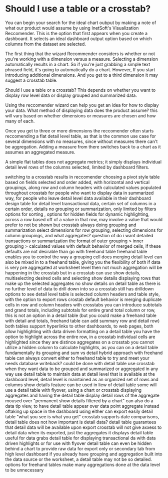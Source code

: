 # Should I use a table or a crosstab?

 You can begin your search for the ideal chart oubput by making a note of what our product would assume by using InetSoft's Visualization Reccomender. This is the option that first appears when you create a dashboard. It selects an ideal dashboard output option based on which columns from the dataset are selected. 
 
 The first thing that the wizard Recommender considers is whether or not you're working with a dimension versus a measure. Selecting a dimension automatically results in a chart. So if you're just grabbing a simple text phrased field, it's going to automatically do a chart. However, If you start introducing additional dimensions. And you get to a third dimension it may suggest a crosstab table.


Should I use a table or a crosstab? This depends on whether you want to display row level data or display grouped and summarized data.

Using the reccomender wizard can help you get an idea for how to display your data. What method of displaying data does the product assume? this will vary based on whether dimensions or measures are chosen and how many of each.

Once you get to three or more dimensions the reccomender often starts reccomending a flat detail level table, as that is the common use case for several dimensions with no measures, since without measures there can't be aggregation. Adding a measure from there switches back to a chart as it assumes an aggregated measure.

A simple flat tables does not aggregate metrics; it simply displays individual detail level rows of the columns selected, limited by dashboard filters.

switching to a crosstab results in reccomender choosing a pivot style table based on fields selected and order added, 
with horizontal and vertical groupings, along row and column headers with calculated values populated throughout
crosstab for people who want to display data in summarized way, for people who leave detail level data available in their dashboard design
table for detail level transactional data, certain set of columns in a certain order, details no grouping or summarization, only limited by filters
options for sorting , options for hidden fields for dynamic highlighting, across a row based off of a value in that row, may involve a value that would prefer to not be shown but 
crosstab always doing grouping and summarization
select dimensions for row grouping, selecting dimensions for column groupings, and what aggregates?
question of do i want detailed transactions or summarization
the format of outer grouping > inner grouping > calculated values with default behavior of merged cells, if these defaults are not desirable than go with freehand table
freehand table enables you to control the way a grouping cell does merging
detail level can also be mixed in to a freehand table, giving you the flexibility of both
if data is very pre aggregated at worksheet level then not much aggregation will be happening in the crosstab
but in a crosstab can use show details, multiselecting desired cells and selecting show details displaying rows that make up the selected aggregates
no show details on detail table as there is no further level of data to drill down into
so a crosstab still has drilldown options to see detail level
table is selected column headers and table style, with the option to export rows
crostab default behavior is merging duplicate cells in row and column headers
with crosstabs you can introduce subtotals and grand totals, including subtotals for 
entire grand total column or row, this is not an option in a detail table (but you could make a freehand table with detail and totals, freehand table can add summary row and detail row) 
both tables support hyperlinks to other dashboards, to web pages,
both allow highlighting with data driven formatting
on a detail table you have the option to highlight across the entire row, in a crosstab individual cells are highlighted since they are distince aggregates
on a crosstab you cannot utilize a hidden column to calculate highlights, as you can on a detail table
fundamentally its grouping and sum vs detail
hybrid approach with freehand table
can always convert  either to freehand table to try and meet your needs
database writeback? could be done with detail table
use crosstab when they want data to be grouped and summarized or aggregated in any way
use detail table  to maintain data at detail level that is available at the dashboard level, detail level is maintained as an organized set of rows and columns
show details feature can be used in liew of detail table
some will use a detail table with flyover, using a chart or crosstab displaying aggregates and having the detail table display detail rows of the aggregate moused over "permanent show details filtered by a chart"
can also do a data tip view, to have detail table appear over data point aggregate instead oftaking up space in the dashboard
using either can export easily
detail table "what you see is what you get"
crosstab supports date comparisons, detail table does not
how important is detail data? detail table guarantees that detail data will be available upon export
crosstab will not give axxess to detail data when its exported, just the aggregates it displays
detail table useful for data grabs
detail table for displaying transactional da with data driven highlights or for use with flyover
detail table can even be hidden behind a chart to provide raw data for export only or secondary tab from high level dashboard
if you already have grouping and aggregation built into the data source or the worksheet, a detail table may not be so detailed.  
options for freehand tables make many aggregations done at the data level to be unnecessary
